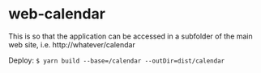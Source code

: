 # web-calendar

This is so that the application can be accessed in a subfolder of the main web site, i.e. http://whatever/calendar

Deploy: `$ yarn build --base=/calendar --outDir=dist/calendar`
